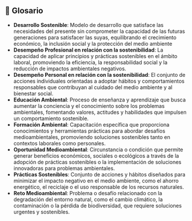 ## 📘 Glosario

- **Desarrollo Sostenible**: Modelo de desarrollo que satisface las necesidades del presente sin comprometer la capacidad de las futuras generaciones para satisfacer las suyas, equilibrando el crecimiento económico, la inclusión social y la protección del medio ambiente
- **Desempeño Profesional en relación con la sostenibilidad**: La capacidad de aplicar principios y prácticas sostenibles en el ámbito laboral, promoviendo la eficiencia, la responsabilidad social y la reducción de impactos ambientales negativos.
- **Desempeño Personal en relación con la sostenibilidad**: El conjunto de acciones individuales orientadas a adoptar hábitos y comportamientos responsables que contribuyan al cuidado del medio ambiente y al bienestar social.
- **Educación Ambiental**: Proceso de enseñanza y aprendizaje que busca aumentar la conciencia y el conocimiento sobre los problemas ambientales, fomentando valores, actitudes y habilidades que impulsen un comportamiento sostenible.
- **Formación Ambiental**: Capacitación específica que proporciona conocimientos y herramientas prácticas para abordar desafíos medioambientales, promoviendo soluciones sostenibles tanto en contextos laborales como personales.
- **Oportunidad Medioambiental**: Circunstancia o condición que permite generar beneficios económicos, sociales o ecológicos a través de la adopción de prácticas sostenibles o la implementación de soluciones innovadoras para problemas ambientales.
- **Prácticas Sostenibles**: Conjunto de acciones y hábitos diseñados para minimizar el impacto negativo en el medio ambiente, como el ahorro energético, el reciclaje o el uso responsable de los recursos naturales.
- **Reto Medioambiental**: Problema o desafío relacionado con la degradación del entorno natural, como el cambio climático, la contaminación o la pérdida de biodiversidad, que requiere soluciones urgentes y sostenibles.
